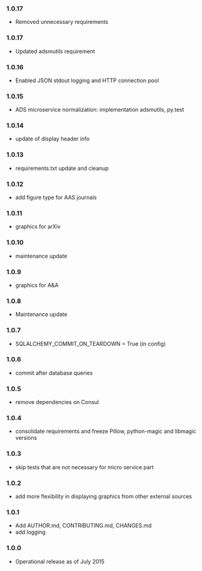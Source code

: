 ### 1.0.17

* Removed unnecessary requirements
 
### 1.0.17

* Updated adsmutils requirement
 
### 1.0.16
 
* Enabled JSON stdout logging and HTTP connection pool
 
### 1.0.15

* ADS microservice normalization: implementation adsmutils, py.test

### 1.0.14

* update of display header info

### 1.0.13

* requirements.txt update and cleanup

### 1.0.12

* add figure type for AAS journals

### 1.0.11

* graphics for arXiv

### 1.0.10

* maintenance update

### 1.0.9

* graphics for A&A

### 1.0.8

* Maintenance update

### 1.0.7

* SQLALCHEMY_COMMIT_ON_TEARDOWN = True (in config)

### 1.0.6

* commit after database queries

### 1.0.5

* remove dependencies on Consul

### 1.0.4

* consolidate requirements and freeze Pillow, python-magic and libmagic versions

### 1.0.3

* skip tests that are not necessary for micro service part

### 1.0.2

* add more flexibility in displaying graphics from other external sources

### 1.0.1

* Add AUTHOR.md, CONTRIBUTING.md, CHANGES.md
* add logging

### 1.0.0

* Operational release as of July 2015
